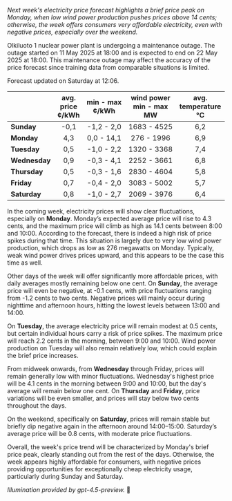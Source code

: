 *Next week's electricity price forecast highlights a brief price peak on Monday, when low wind power production pushes prices above 14 cents; otherwise, the week offers consumers very affordable electricity, even with negative prices, especially over the weekend.*

Olkiluoto 1 nuclear power plant is undergoing a maintenance outage. The outage started on 11 May 2025 at 18:00 and is expected to end on 22 May 2025 at 18:00. This maintenance outage may affect the accuracy of the price forecast since training data from comparable situations is limited.

Forecast updated on Saturday at 12:06.

|             | avg.<br>price<br>¢/kWh | min - max<br>¢/kWh | wind power<br>min - max<br>MW | avg.<br>temperature<br>°C |
|:------------|:----------------------:|:-------------------:|:----------------------------:|:-------------------------:|
| **Sunday**      |         -0,1          |    -1,2 - 2,0     |         1683 - 4525          |            6,2            |
| **Monday**      |          4,3          |     0,0 - 14,1    |          276 - 1996          |            6,9            |
| **Tuesday**     |          0,5          |    -1,0 - 2,2     |         1320 - 3368          |            7,4            |
| **Wednesday**   |          0,9          |    -0,3 - 4,1     |         2252 - 3661          |            6,8            |
| **Thursday**    |          0,5          |    -0,3 - 1,6     |         2830 - 4604          |            5,8            |
| **Friday**      |          0,7          |    -0,4 - 2,0     |         3083 - 5002          |            5,7            |
| **Saturday**    |          0,8          |    -1,0 - 2,7     |         2069 - 3976          |            6,4            |

In the coming week, electricity prices will show clear fluctuations, especially on **Monday**. Monday’s expected average price will rise to 4.3 cents, and the maximum price will climb as high as 14.1 cents between 8:00 and 10:00. According to the forecast, there is indeed a high risk of price spikes during that time. This situation is largely due to very low wind power production, which drops as low as 276 megawatts on Monday. Typically, weak wind power drives prices upward, and this appears to be the case this time as well.

Other days of the week will offer significantly more affordable prices, with daily averages mostly remaining below one cent. On **Sunday**, the average price will even be negative, at -0.1 cents, with price fluctuations ranging from -1.2 cents to two cents. Negative prices will mainly occur during nighttime and afternoon hours, hitting the lowest levels between 13:00 and 14:00.

On **Tuesday**, the average electricity price will remain modest at 0.5 cents, but certain individual hours carry a risk of price spikes. The maximum price will reach 2.2 cents in the morning, between 9:00 and 10:00. Wind power production on Tuesday will also remain relatively low, which could explain the brief price increases.

From midweek onwards, from **Wednesday** through Friday, prices will remain generally low with minor fluctuations. Wednesday's highest price will be 4.1 cents in the morning between 9:00 and 10:00, but the day's average will remain below one cent. On **Thursday** and **Friday**, price variations will be even smaller, and prices will stay below two cents throughout the days.

On the weekend, specifically on **Saturday**, prices will remain stable but briefly dip negative again in the afternoon around 14:00–15:00. Saturday’s average price will be 0.8 cents, with moderate price fluctuations.

Overall, the week's price trend will be characterized by Monday's brief price peak, clearly standing out from the rest of the days. Otherwise, the week appears highly affordable for consumers, with negative prices providing opportunities for exceptionally cheap electricity usage, particularly during Sunday and Saturday.

*Illumination provided by gpt-4.5-preview.* 🔌
